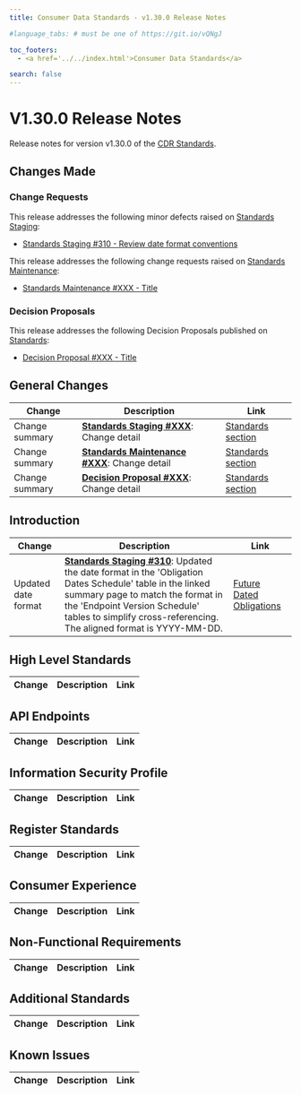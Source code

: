 ```yaml
---
title: Consumer Data Standards - v1.30.0 Release Notes

#language_tabs: # must be one of https://git.io/vQNgJ

toc_footers:
  - <a href='../../index.html'>Consumer Data Standards</a>

search: false
---
```


# V1.30.0 Release Notes
Release notes for version v1.30.0 of the [CDR Standards](../../index.html).

## Changes Made
### Change Requests

This release addresses the following minor defects raised on [Standards Staging](https://github.com/ConsumerDataStandardsAustralia/standards-staging/issues):

- [Standards Staging #310 - Review date format conventions](https://github.com/ConsumerDataStandardsAustralia/standards-staging/issues/310)

This release addresses the following change requests raised on [Standards Maintenance](https://github.com/ConsumerDataStandardsAustralia/standards-maintenance/issues):

- [Standards Maintenance #XXX - Title](https://github.com/ConsumerDataStandardsAustralia/standards-maintenance/issues/XXX)


### Decision Proposals
This release addresses the following Decision Proposals published on [Standards](https://github.com/ConsumerDataStandardsAustralia/standards/issues):

- [Decision Proposal #XXX - Title](https://github.com/ConsumerDataStandardsAustralia/standards/issues/XXX)


## General Changes
|Change|Description|Link|
|------|-----------|----|
| Change summary | [**Standards Staging #XXX**](https://github.com/ConsumerDataStandardsAustralia/standards-staging/issues/XXX): Change detail | [Standards section](../../#section)
| Change summary | [**Standards Maintenance #XXX**](https://github.com/ConsumerDataStandardsAustralia/standards-maintenance/issues/XXX): Change detail | [Standards section](../../#section)
| Change summary | [**Decision Proposal #XXX**](https://github.com/ConsumerDataStandardsAustralia/standards/issues/XXX): Change detail | [Standards section](../../#section)


## Introduction
|Change|Description|Link|
|------|-----------|----|
| Updated date format | [**Standards Staging #310**](https://github.com/ConsumerDataStandardsAustralia/standards-staging/issues/310): Updated the date format in the 'Obligation Dates Schedule' table in the linked summary page to match the format in the 'Endpoint Version Schedule' tables to simplify cross-referencing. The aligned format is YYYY-MM-DD. | [Future Dated Obligations](../../#future-dated-obligations)


## High Level Standards
|Change|Description|Link|
|------|-----------|----|


## API Endpoints
|Change|Description|Link|
|------|-----------|----|


## Information Security Profile
|Change|Description|Link|
|------|-----------|----|


## Register Standards
|Change|Description|Link|
|------|-----------|----|


## Consumer Experience
|Change|Description|Link|
|------|-----------|----|


## Non-Functional Requirements
|Change|Description|Link|
|------|-----------|----|


## Additional Standards
|Change|Description|Link|
|------|-----------|----|


## Known Issues
|Change|Description|Link|
|------|-----------|----|
